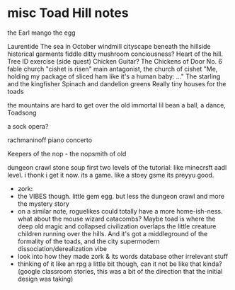 # misc Toad Hill notes
the Earl mango
the egg

Laurentide
The sea in October
windmill
cityscape beneath the hillside
historical garments
fiddle ditty
mushroom conciousness? Heart of the hill.
Tree ID exercise (side quest)
Chicken Guitar?
The Chickens of Door No. 6
fable
church "cishet is risen"
       main antagonist, the church of cishet
"Me, holding my package of sliced ham like it's a human baby: ..."
The starling and the kingfisher
Spinach and dandelion greens
Really tiny houses for the toads

the mountains are hard to get over
the old immortal lil bean
a ball, a dance, Toadsong

a sock opera?

rachmaninoff piano concerto


Keepers of the nop
	- the nopsmith of old


dungeon crawl stone soup first two levels of the tutorial: like minecrsft aadl level. i thonk i get it now. its a game. like a stoey gsme its preyyu good.


- zork: 
- the VIBES though. little gem egg. but less the dungeon crawl and more the mystery story
- on a similar note, roguelikes could totally have a more home-ish-ness. what about the mouse wizard catacombs? Maybe toad is where the deep old magic and collapsed civilization overlaps the little creature children running over the hills. And it's got a middleground of the formality of the toads, and the city supermodern dissociation/derealization vibe
- look into how they made zork & its words database other irrelevant stuff
- thinking of it like an rpg a little bit though, can it not be like that kinda? (google classroom stories, this was a bit of the direction that the initial design was taking)